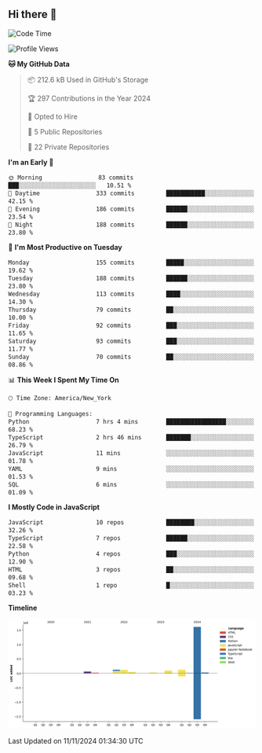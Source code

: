 ## Hi there 👋

<!--START_SECTION:waka-->
![Code Time](http://img.shields.io/badge/Code%20Time-101%20hrs%2056%20mins-blue)

![Profile Views](http://img.shields.io/badge/Profile%20Views-72-blue)

**🐱 My GitHub Data** 

> 📦 212.6 kB Used in GitHub's Storage 
 > 
> 🏆 297 Contributions in the Year 2024
 > 
> 💼 Opted to Hire
 > 
> 📜 5 Public Repositories 
 > 
> 🔑 22 Private Repositories 
 > 
**I'm an Early 🐤** 

```text
🌞 Morning                83 commits          ███░░░░░░░░░░░░░░░░░░░░░░   10.51 % 
🌆 Daytime                333 commits         ███████████░░░░░░░░░░░░░░   42.15 % 
🌃 Evening                186 commits         ██████░░░░░░░░░░░░░░░░░░░   23.54 % 
🌙 Night                  188 commits         ██████░░░░░░░░░░░░░░░░░░░   23.80 % 
```
📅 **I'm Most Productive on Tuesday** 

```text
Monday                   155 commits         █████░░░░░░░░░░░░░░░░░░░░   19.62 % 
Tuesday                  188 commits         ██████░░░░░░░░░░░░░░░░░░░   23.80 % 
Wednesday                113 commits         ████░░░░░░░░░░░░░░░░░░░░░   14.30 % 
Thursday                 79 commits          ██░░░░░░░░░░░░░░░░░░░░░░░   10.00 % 
Friday                   92 commits          ███░░░░░░░░░░░░░░░░░░░░░░   11.65 % 
Saturday                 93 commits          ███░░░░░░░░░░░░░░░░░░░░░░   11.77 % 
Sunday                   70 commits          ██░░░░░░░░░░░░░░░░░░░░░░░   08.86 % 
```


📊 **This Week I Spent My Time On** 

```text
🕑︎ Time Zone: America/New_York

💬 Programming Languages: 
Python                   7 hrs 4 mins        █████████████████░░░░░░░░   68.23 % 
TypeScript               2 hrs 46 mins       ███████░░░░░░░░░░░░░░░░░░   26.79 % 
JavaScript               11 mins             ░░░░░░░░░░░░░░░░░░░░░░░░░   01.78 % 
YAML                     9 mins              ░░░░░░░░░░░░░░░░░░░░░░░░░   01.53 % 
SQL                      6 mins              ░░░░░░░░░░░░░░░░░░░░░░░░░   01.09 % 
```

**I Mostly Code in JavaScript** 

```text
JavaScript               10 repos            ████████░░░░░░░░░░░░░░░░░   32.26 % 
TypeScript               7 repos             ██████░░░░░░░░░░░░░░░░░░░   22.58 % 
Python                   4 repos             ███░░░░░░░░░░░░░░░░░░░░░░   12.90 % 
HTML                     3 repos             ██░░░░░░░░░░░░░░░░░░░░░░░   09.68 % 
Shell                    1 repo              █░░░░░░░░░░░░░░░░░░░░░░░░   03.23 % 
```



**Timeline**

![Lines of Code chart](https://raw.githubusercontent.com/dikshithvishnu/dikshithvishnu/main/assets/bar_graph.png)


 Last Updated on 11/11/2024 01:34:30 UTC
<!--END_SECTION:waka-->
